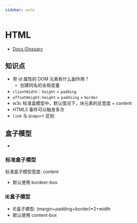 ```yaml
---
sidebar: auto
---
```


# HTML

- [Docs Glossary](https://developer.mozilla.org/zh-CN/docs/Glossary)

## 知识点

- 带 id 属性的 DOM 元素有什么副作用？
  - 创建同名的全局变量
- `clientWidth`：`height` + `padding`
- `offsetHeight`: `height` + `paddiing` + `border`
- w3c 标准盒模型中，默认情况下，块元素的总宽度 = content
- HTML5 事件可以触发多次
- `link` 与 `@import` 区别

## 盒子模型
- 
### 标准盒子模型
标准盒子模型宽度: content
- 默认使用 bordeer-box

### IE盒子模型
- IE盒子模型: (margin+padding+border)*2+width
- 默认使用 content-box